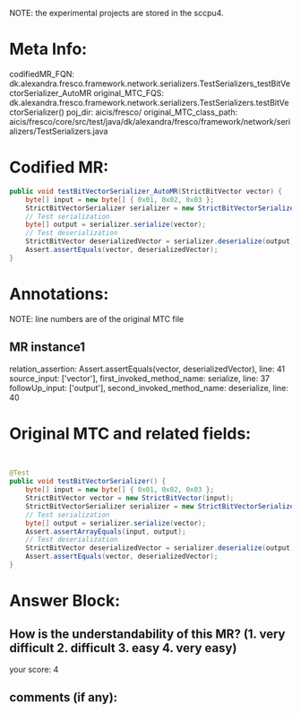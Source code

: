 NOTE: the experimental projects are stored in the sccpu4.

# Meta Info:
codifiedMR_FQN:
dk.alexandra.fresco.framework.network.serializers.TestSerializers_testBitVectorSerializer_AutoMR
original_MTC_FQS:
dk.alexandra.fresco.framework.network.serializers.TestSerializers.testBitVectorSerializer()
poj_dir:
aicis/fresco/
original_MTC_class_path:
aicis/fresco/core/src/test/java/dk/alexandra/fresco/framework/network/serializers/TestSerializers.java

# Codified MR:
```java
public void testBitVectorSerializer_AutoMR(StrictBitVector vector) {
    byte[] input = new byte[] { 0x01, 0x02, 0x03 };
    StrictBitVectorSerializer serializer = new StrictBitVectorSerializer();
    // Test serialization
    byte[] output = serializer.serialize(vector);
    // Test deserialization
    StrictBitVector deserializedVector = serializer.deserialize(output);
    Assert.assertEquals(vector, deserializedVector);
}
```

# Annotations:
NOTE: line numbers are of the original MTC file
## MR instance1
relation_assertion: Assert.assertEquals(vector, deserializedVector), line: 41 
source_input: ['vector'], first_invoked_method_name: serialize, line: 37 
followUp_input: ['output'], second_invoked_method_name: deserialize, line: 40 


# Original MTC and related fields:
```java


@Test
public void testBitVectorSerializer() {
    byte[] input = new byte[] { 0x01, 0x02, 0x03 };
    StrictBitVector vector = new StrictBitVector(input);
    StrictBitVectorSerializer serializer = new StrictBitVectorSerializer();
    // Test serialization
    byte[] output = serializer.serialize(vector);
    Assert.assertArrayEquals(input, output);
    // Test deserialization
    StrictBitVector deserializedVector = serializer.deserialize(output);
    Assert.assertEquals(vector, deserializedVector);
}

```


# Answer Block: 
## How is the understandability of this MR? (1. very difficult 2. difficult 3. easy 4. very easy)
your score: 4
 
## comments (if any): 
```txt

```